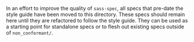 In an effort to improve the quality of `sass-spec`, all specs that pre-date the
style guide have been moved to this directory. These specs should remain here
until they are refactored to follow the style guide. They can be used as a
starting point for standalone specs or to flesh out existing specs outside of
`non_conformant/`.

